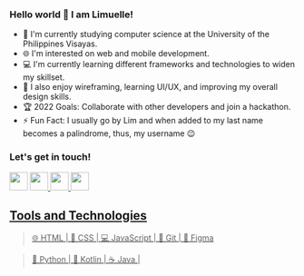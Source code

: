 ### Hello world 👋 I am Limuelle!

- 🏫 I'm currently studying computer science at the University of the Philippines Visayas.
- 🌐 I'm interested on web and mobile development. 
- 💻 I'm currently learning different frameworks and technologies to widen my skillset.
- 🎨 I also enjoy wireframing, learning UI/UX, and improving my overall design skills.
- 🏆 2022 Goals: Collaborate with other developers and join a hackathon.
- ⚡ Fun Fact: I usually go by Lim and when added to my last name becomes a palindrome, thus, my username 😉

### Let's get in touch!

<a href="https://www.linkedin.com/in/limuelle-alamil/"><img height="32" width="32" src="https://cdn.jsdelivr.net/npm/simple-icons@v6/icons/linkedin.svg" /></a>
<a href="https://www.instagram.com/invites/contact/?i=dpndkdukp4uo&utm_content=nkwvnqo"><img height="32" width="32" src="https://cdn.jsdelivr.net/npm/simple-icons@v6/icons/instagram.svg" />
<img height="32" width="32" src="https://cdn.jsdelivr.net/npm/simple-icons@v6/icons/facebook.svg" />
<img height="32" width="32" src="https://cdn.jsdelivr.net/npm/simple-icons@v6/icons/twitter.svg" />

## Tools and Technologies
> 🌐 HTML | 
> 🎨 CSS | 
> 💻 JavaScript |
> 📁 Git | 
> 📐 Figma

> 🐍 Python | 
> 📱  Kotlin | 
> ☕ Java | 

<!--
**palimdrome/palimdrome** is a ✨ _special_ ✨ repository because its `README.md` (this file) appears on your GitHub profile.

Here are some ideas to get you started:

- 🔭 I’m currently working on ...
- 🌱 I’m currently learning ...
- 👯 I’m looking to collaborate on ...
- 🤔 I’m looking for help with ...
- 💬 Ask me about ...
- 📫 How to reach me: ...
- 😄 Pronouns: ...
- ⚡ Fun fact: ...
-->
